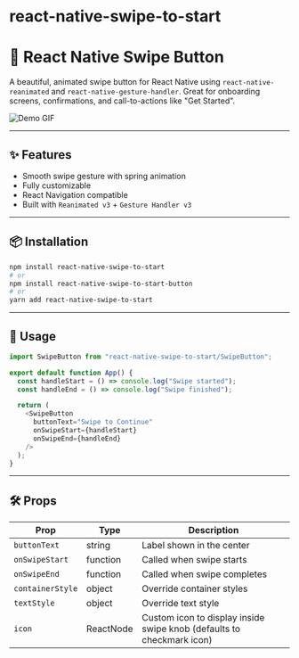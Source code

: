 # react-native-swipe-to-start

# 🚀 React Native Swipe Button

A beautiful, animated swipe button for React Native using `react-native-reanimated` and `react-native-gesture-handler`. Great for onboarding screens, confirmations, and call-to-actions like "Get Started".






![Demo GIF](https://media4.giphy.com/media/v1.Y2lkPTc5MGI3NjExOTd0OG56NW11ODNueThvZ3ZmaXFnODV0MWtmZWx4NXNzNjFuajhtNiZlcD12MV9pbnRlcm5hbF9naWZfYnlfaWQmY3Q9Zw/DjKvcNm4M0FkG650LQ/giphy.gif
)


---

## ✨ Features

- Smooth swipe gesture with spring animation
- Fully customizable
- React Navigation compatible
- Built with `Reanimated v3` + `Gesture Handler v3`

---

## 📦 Installation

```bash
npm install react-native-swipe-to-start
# or
npm install react-native-swipe-to-start-button
# or
yarn add react-native-swipe-to-start
```

---






## 🧩 Usage

```js
import SwipeButton from "react-native-swipe-to-start/SwipeButton";

export default function App() {
  const handleStart = () => console.log("Swipe started");
  const handleEnd = () => console.log("Swipe finished");

  return (
    <SwipeButton
      buttonText="Swipe to Continue"
      onSwipeStart={handleStart}
      onSwipeEnd={handleEnd}
    />
  );
}

```

---

## 🛠 Props

| Prop             | Type      | Description                                                           |
| ---------------- | --------- | --------------------------------------------------------------------- |
| `buttonText`     | string    | Label shown in the center                                             |
| `onSwipeStart`   | function  | Called when swipe starts                                              |
| `onSwipeEnd`     | function  | Called when swipe completes                                           |
| `containerStyle` | object    | Override container styles                                             |
| `textStyle`      | object    | Override text style                                                   |
| `icon`           | ReactNode | Custom icon to display inside swipe knob (defaults to checkmark icon) |
